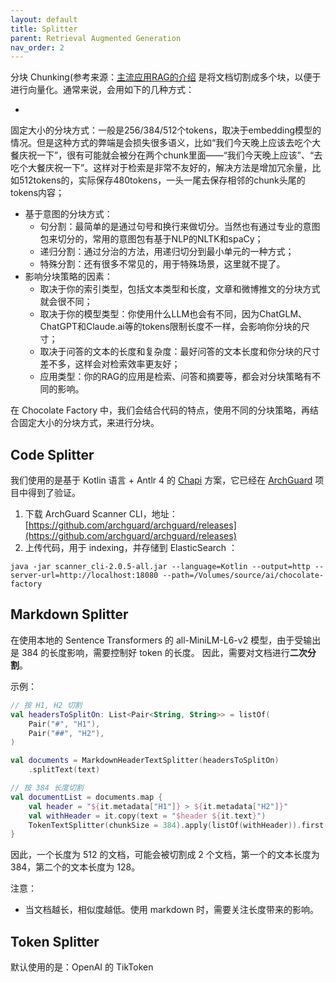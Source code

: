 ```yaml
---
layout: default
title: Splitter
parent: Retrieval Augmented Generation
nav_order: 2
---
```


分块 Chunking(参考来源：[主流应用RAG的介绍](https://www.luxiangdong.com/2023/09/25/ragone/)
是将文档切割成多个块，以便于进行向量化。通常来说，会用如下的几种方式：

-
固定大小的分块方式：一般是256/384/512个tokens，取决于embedding模型的情况。但是这种方式的弊端是会损失很多语义，比如“我们今天晚上应该去吃个大餐庆祝一下”，很有可能就会被分在两个chunk里面——“我们今天晚上应该”、“去吃个大餐庆祝一下”。这样对于检索是非常不友好的，解决方法是增加冗余量，比如512tokens的，实际保存480tokens，一头一尾去保存相邻的chunk头尾的tokens内容；
- 基于意图的分块方式：
    - 句分割：最简单的是通过句号和换行来做切分。当然也有通过专业的意图包来切分的，常用的意图包有基于NLP的NLTK和spaCy；
    - 递归分割：通过分治的方法，用递归切分到最小单元的一种方式；
    - 特殊分割：还有很多不常见的，用于特殊场景，这里就不提了。
- 影响分块策略的因素：
    - 取决于你的索引类型，包括文本类型和长度，文章和微博推文的分块方式就会很不同；
    - 取决于你的模型类型：你使用什么LLM也会有不同，因为ChatGLM、ChatGPT和Claude.ai等的tokens限制长度不一样，会影响你分块的尺寸；
    - 取决于问答的文本的长度和复杂度：最好问答的文本长度和你分块的尺寸差不多，这样会对检索效率更友好；
    - 应用类型：你的RAG的应用是检索、问答和摘要等，都会对分块策略有不同的影响。

在 Chocolate Factory 中，我们会结合代码的特点，使用不同的分块策略，再结合固定大小的分块方式，来进行分块。

## Code Splitter

我们使用的是基于 Kotlin 语言 + Antlr 4 的 [Chapi](https://github.com/modernizing/chapi)
方案，它已经在 [ArchGuard](https://github.com/archguard/archguard)
项目中得到了验证。

1. 下载 ArchGuard Scanner
   CLI，地址：[https://github.com/archguard/archguard/releases](https://github.com/archguard/archguard/releases)
2. 上传代码，用于 indexing，并存储到 ElasticSearch ：

```
java -jar scanner_cli-2.0.5-all.jar --language=Kotlin --output=http --server-url=http://localhost:18080 --path=/Volumes/source/ai/chocolate-factory
```

## Markdown Splitter

在使用本地的 Sentence Transformers 的 all-MiniLM-L6-v2 模型，由于受输出是 384 的长度影响，需要控制好 token 的长度。
因此，需要对文档进行**二次分割**。

示例：

```kotlin
// 按 H1, H2 切割
val headersToSplitOn: List<Pair<String, String>> = listOf(
    Pair("#", "H1"),
    Pair("##", "H2"),
)

val documents = MarkdownHeaderTextSplitter(headersToSplitOn)
    .splitText(text)

// 按 384 长度切割
val documentList = documents.map {
    val header = "${it.metadata["H1"]} > ${it.metadata["H2"]}"
    val withHeader = it.copy(text = "$header ${it.text}")
    TokenTextSplitter(chunkSize = 384).apply(listOf(withHeader)).first()
}
```

因此，一个长度为 512 的文档，可能会被切割成 2 个文档，第一个的文本长度为 384，第二个的文本长度为 128。

注意：

- 当文档越长，相似度越低。使用 markdown 时，需要关注长度带来的影响。

## Token Splitter

默认使用的是：OpenAI 的 TikToken
